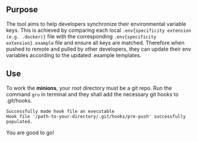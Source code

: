 ## Purpose
The tool aims to help developers synchronize their environmental variable keys. This is achieved by 
comparing each local `.env{specificity extension (e.g. .docker)}` file with the corresponding `.env{specificity extension}.example` file
and ensure all keys are matched. Therefore when pushed to remote and pulled by other developers, they can update their env variables
according to the updated .example templates.

## Use
To work the **minions**, your root directory must be a git repo.
Run the command `gru` in terminal and they shall add the necessary git hooks to .git/hooks.
```
Successfully made hook file an executable
Hook file '/path-to-your-directory/.git/hooks/pre-push' successfully populated.
```
You are good to go!

